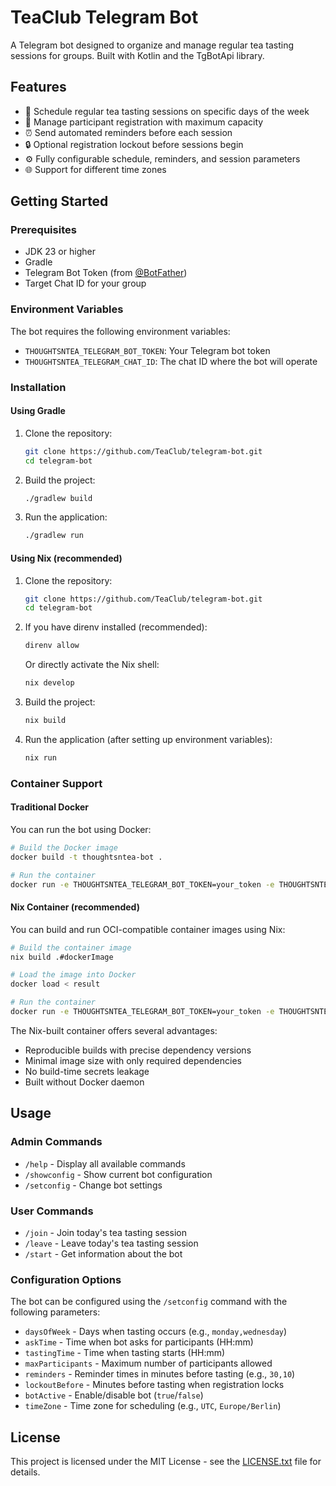 # TeaClub Telegram Bot

A Telegram bot designed to organize and manage regular tea tasting sessions for groups. Built with Kotlin and the TgBotApi library.

## Features

- 🍵 Schedule regular tea tasting sessions on specific days of the week
- 👥 Manage participant registration with maximum capacity
- ⏰ Send automated reminders before each session
- 🔒 Optional registration lockout before sessions begin
- ⚙️ Fully configurable schedule, reminders, and session parameters
- 🌐 Support for different time zones

## Getting Started

### Prerequisites

- JDK 23 or higher
- Gradle
- Telegram Bot Token (from [@BotFather](https://t.me/botfather))
- Target Chat ID for your group

### Environment Variables

The bot requires the following environment variables:

- `THOUGHTSNTEA_TELEGRAM_BOT_TOKEN`: Your Telegram bot token
- `THOUGHTSNTEA_TELEGRAM_CHAT_ID`: The chat ID where the bot will operate

### Installation

#### Using Gradle

1. Clone the repository:
   ```bash
   git clone https://github.com/TeaClub/telegram-bot.git
   cd telegram-bot
   ```

2. Build the project:
   ```bash
   ./gradlew build
   ```

3. Run the application:
   ```bash
   ./gradlew run
   ```

#### Using Nix (recommended)

1. Clone the repository:
   ```bash
   git clone https://github.com/TeaClub/telegram-bot.git
   cd telegram-bot
   ```

2. If you have direnv installed (recommended):
   ```bash
   direnv allow
   ```
   
   Or directly activate the Nix shell:
   ```bash
   nix develop
   ```

3. Build the project:
   ```bash
   nix build
   ```

4. Run the application (after setting up environment variables):
   ```bash
   nix run
   ```

### Container Support

#### Traditional Docker

You can run the bot using Docker:

```bash
# Build the Docker image
docker build -t thoughtsntea-bot .

# Run the container
docker run -e THOUGHTSNTEA_TELEGRAM_BOT_TOKEN=your_token -e THOUGHTSNTEA_TELEGRAM_CHAT_ID=your_chat_id thoughtsntea-bot
```

#### Nix Container (recommended)

You can build and run OCI-compatible container images using Nix:

```bash
# Build the container image
nix build .#dockerImage

# Load the image into Docker
docker load < result

# Run the container
docker run -e THOUGHTSNTEA_TELEGRAM_BOT_TOKEN=your_token -e THOUGHTSNTEA_TELEGRAM_CHAT_ID=your_chat_id thoughtsntea-bot:0.0.1
```

The Nix-built container offers several advantages:
- Reproducible builds with precise dependency versions
- Minimal image size with only required dependencies
- No build-time secrets leakage
- Built without Docker daemon

## Usage

### Admin Commands

- `/help` - Display all available commands
- `/showconfig` - Show current bot configuration
- `/setconfig` - Change bot settings

### User Commands

- `/join` - Join today's tea tasting session
- `/leave` - Leave today's tea tasting session
- `/start` - Get information about the bot

### Configuration Options

The bot can be configured using the `/setconfig` command with the following parameters:

- `daysOfWeek` - Days when tasting occurs (e.g., `monday,wednesday`)
- `askTime` - Time when bot asks for participants (HH:mm)
- `tastingTime` - Time when tasting starts (HH:mm)
- `maxParticipants` - Maximum number of participants allowed
- `reminders` - Reminder times in minutes before tasting (e.g., `30,10`)
- `lockoutBefore` - Minutes before tasting when registration locks
- `botActive` - Enable/disable bot (`true`/`false`)
- `timeZone` - Time zone for scheduling (e.g., `UTC`, `Europe/Berlin`)

## License

This project is licensed under the MIT License - see the [LICENSE.txt](LICENSE.txt) file for details.